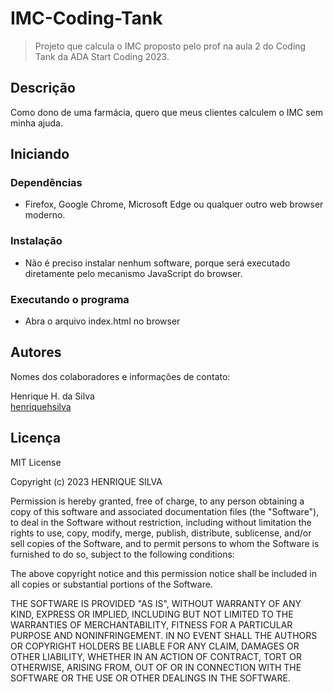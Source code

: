 # IMC-Coding-Tank
> Projeto que calcula o IMC proposto pelo prof na aula 2 do Coding Tank da ADA Start Coding 2023.

## Descrição

Como dono de uma farmácia, quero que meus clientes calculem o IMC sem minha ajuda.

## Iniciando

### Dependências

* Firefox, Google Chrome, Microsoft Edge ou qualquer outro web browser moderno. 

### Instalação

* Não é preciso instalar nenhum software, porque será executado diretamente pelo mecanismo JavaScript do browser.

### Executando o programa

* Abra o arquivo index.html no browser

## Autores

Nomes dos colaboradores e informações de contato:

Henrique H. da Silva  
[henriquehsilva](https://github.com/henriquehsilva)

## Licença

MIT License

Copyright (c) 2023 HENRIQUE SILVA

Permission is hereby granted, free of charge, to any person obtaining a copy
of this software and associated documentation files (the "Software"), to deal
in the Software without restriction, including without limitation the rights
to use, copy, modify, merge, publish, distribute, sublicense, and/or sell
copies of the Software, and to permit persons to whom the Software is
furnished to do so, subject to the following conditions:

The above copyright notice and this permission notice shall be included in all
copies or substantial portions of the Software.

THE SOFTWARE IS PROVIDED "AS IS", WITHOUT WARRANTY OF ANY KIND, EXPRESS OR
IMPLIED, INCLUDING BUT NOT LIMITED TO THE WARRANTIES OF MERCHANTABILITY,
FITNESS FOR A PARTICULAR PURPOSE AND NONINFRINGEMENT. IN NO EVENT SHALL THE
AUTHORS OR COPYRIGHT HOLDERS BE LIABLE FOR ANY CLAIM, DAMAGES OR OTHER
LIABILITY, WHETHER IN AN ACTION OF CONTRACT, TORT OR OTHERWISE, ARISING FROM,
OUT OF OR IN CONNECTION WITH THE SOFTWARE OR THE USE OR OTHER DEALINGS IN THE
SOFTWARE.

